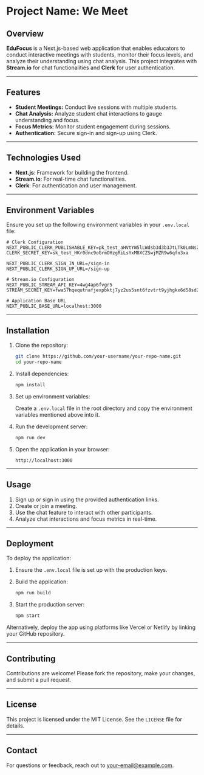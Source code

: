 # Project Name: We Meet

## Overview
**EduFocus** is a Next.js-based web application that enables educators to conduct interactive meetings with students, monitor their focus levels, and analyze their understanding using chat analysis. This project integrates with **Stream.io** for chat functionalities and **Clerk** for user authentication.

---

## Features
- **Student Meetings:** Conduct live sessions with multiple students.
- **Chat Analysis:** Analyze student chat interactions to gauge understanding and focus.
- **Focus Metrics:** Monitor student engagement during sessions.
- **Authentication:** Secure sign-in and sign-up using Clerk.

---

## Technologies Used
- **Next.js**: Framework for building the frontend.
- **Stream.io**: For real-time chat functionalities.
- **Clerk**: For authentication and user management.

---

## Environment Variables
Ensure you set up the following environment variables in your `.env.local` file:

```env
# Clerk Configuration
NEXT_PUBLIC_CLERK_PUBLISHABLE_KEY=pk_test_aHVtYW5lLWdsb3d3b3JtLTk0LmNsZXJrLmFjY291bnRzLmRldiQ
CLERK_SECRET_KEY=sk_test_HKr0dnc9oGrmOHzgRiLsYxM8XCZSwjMZR9w6qfn3xa

NEXT_PUBLIC_CLERK_SIGN_IN_URL=/sign-in
NEXT_PUBLIC_CLERK_SIGN_UP_URL=/sign-up

# Stream.io Configuration
NEXT_PUBLIC_STREAM_API_KEY=4wg4ap6fvgr5
STREAM_SECRET_KEY=fwa57hqequtnafjexpbktj7yz2us5snt6fzvtrt9yjhgkx6d58sd2dw86nzdwpyz

# Application Base URL
NEXT_PUBLIC_BASE_URL=localhost:3000
```

---

## Installation

1. Clone the repository:

   ```bash
   git clone https://github.com/your-username/your-repo-name.git
   cd your-repo-name
   ```

2. Install dependencies:

   ```bash
   npm install
   ```

3. Set up environment variables:

   Create a `.env.local` file in the root directory and copy the environment variables mentioned above into it.

4. Run the development server:

   ```bash
   npm run dev
   ```

5. Open the application in your browser:

   ```plaintext
   http://localhost:3000
   ```

---

## Usage
1. Sign up or sign in using the provided authentication links.
2. Create or join a meeting.
3. Use the chat feature to interact with other participants.
4. Analyze chat interactions and focus metrics in real-time.

---

## Deployment

To deploy the application:

1. Ensure the `.env.local` file is set up with the production keys.
2. Build the application:

   ```bash
   npm run build
   ```

3. Start the production server:

   ```bash
   npm start
   ```

Alternatively, deploy the app using platforms like Vercel or Netlify by linking your GitHub repository.

---

## Contributing
Contributions are welcome! Please fork the repository, make your changes, and submit a pull request.

---

## License
This project is licensed under the MIT License. See the `LICENSE` file for details.

---

## Contact
For questions or feedback, reach out to [your-email@example.com](surajshelke332@gmail.com).


